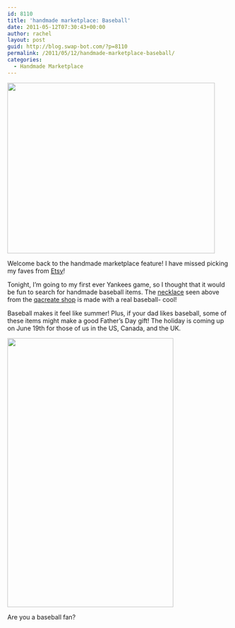 ```yaml
---
id: 8110
title: 'handmade marketplace: Baseball'
date: 2011-05-12T07:30:43+00:00
author: rachel
layout: post
guid: http://blog.swap-bot.com/?p=8110
permalink: /2011/05/12/handmade-marketplace-baseball/
categories:
  - Handmade Marketplace
---
```

[<img src="http://blog.swap-bot.com/wp-content/uploads/2011/05/baseballnecklace.jpg" alt="" title="baseballnecklace" width="470" height="387" class="alignnone size-full wp-image-8111" srcset="http://blog.swap-bot.com/wp-content/uploads/2011/05/baseballnecklace-300x247.jpg 300w, http://blog.swap-bot.com/wp-content/uploads/2011/05/baseballnecklace.jpg 470w" sizes="(max-width: 470px) 100vw, 470px" />](http://www.etsy.com/listing/62478955/baseball-pendant-and-necklace-made-from?ga_search_query=baseball&ga_search_type=user_shop_ttt_id_5273897)

Welcome back to the handmade marketplace feature! I have missed picking my faves from [Etsy](http://www.etsy.com)! 

Tonight, I&#8217;m going to my first ever Yankees game, so I thought that it would be fun to search for handmade baseball items. The [necklace](http://www.etsy.com/listing/62478955/baseball-pendant-and-necklace-made-from?ga_search_query=baseball&ga_search_type=user_shop_ttt_id_5273897) seen above from the [qacreate shop](http://www.etsy.com/shop/qacreate?ref=seller_info) is made with a real baseball- cool!

Baseball makes it feel like summer! Plus, if your dad likes baseball, some of these items might make a good Father&#8217;s Day gift! The holiday is coming up on June 19th for those of us in the US, Canada, and the UK.

<img src="http://blog.swap-bot.com/wp-content/uploads/2011/05/Screen-shot-2011-05-26-at-7.26.36-PM.png" alt="" title="Screen shot 2011-05-26 at 7.26.36 PM" width="376" height="610" class="alignnone size-full wp-image-8161" />

Are you a baseball fan?